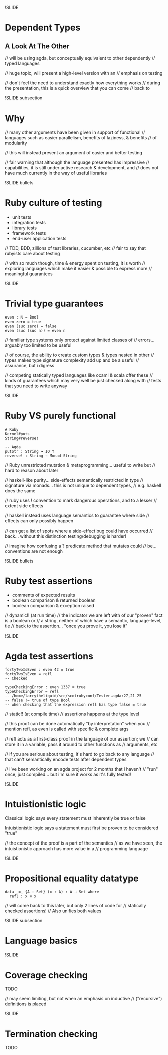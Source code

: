 !SLIDE
# Dependent Types
## A Look At The Other

// will be using agda, but conceptually equivalent to other dependently
// typed languages

// huge topic, will present a high-level version with an
// emphasis on testing

// don't feel the need to understand exactly how everything works
// during the presentation, this is a quick overview that you can come
// back to

!SLIDE subsection
# Why

// many other arguments have been given in support of functional
// languages such as easier parallelism, benefits of laziness, & benefits
// of modularity

// this will instead present an argument of easier and better testing

// fair warning that although the language presented has impressive
// capabilities, it is still under active research & development, and
// does not have much currently in the way of useful libraries

!SLIDE bullets
# Ruby culture of testing

* unit tests
* integration tests
* library tests
* framework tests
* end-user application tests

// TDD, BDD, zillions of test libraries, cucumber, etc
// fair to say that rubyists care about testing

// with so much though, time & energy spent on testing, it is worth
// exploring languages which make it easier & possible to express more
// meaningful guarantees

!SLIDE
# Trivial type guarantees
  
    even : ℕ → Bool
    even zero = true
    even (suc zero) = false
    even (suc (suc n)) = even n

// familiar type systems only protect against limited classes of
// errors... arguably too limited to be useful

// of course, the ability to create custom types & types nested in other
// types makes type signature complexity add up and be a useful
// assurance, but i digress

// competing statically typed languages like ocaml & scala offer these
// kinds of guarantees which may very well be just checked along with
// tests that you need to write anyway

!SLIDE
# Ruby VS purely functional

    # Ruby
    Kernel#puts
    String#reverse!

    -- Agda
    putStr : String → IO ⊤
    reverse! : String → Monad String

// Ruby unrestricted mutation & metaprogramming... useful to write but
// hard to reason about later

// haskell-like purity... side-effects semantically restricted in type
// signature via monads... this is not unique to dependent types,
// e.g. haskell does the same

// ruby uses ! convention to mark dangerous operations, and to a lesser
// extent side effects

// haskell instead uses language semantics to guarantee where side
// effects can only possibly happen

// can get a list of spots where a side-effect bug could have occurred
// back... without this distinction testing/debugging is harder!

// imagine how confusing a ? predicate method that mutates could
// be... conventions are not enough

!SLIDE bullets
# Ruby test assertions

* comments of expected results
* boolean comparison & returned boolean
* boolean comparison & exception raised

// dynamic!! (at run time)
// the indicator we are left with of our "proven" fact is a boolean or
// a string, neither of which have a semantic, language-level, tie
// back to the assertion... "once you prove it, you lose it"

!SLIDE
# Agda test assertions

    fortyTwoIsEven : even 42 ≡ true
    fortyTwoIsEven = refl
    -- Checked

    typeCheckingError : even 1337 ≡ true
    typeCheckingError = refl
    -- /home/larrytheliquid/src/scotrubyconf/Tester.agda:27,21-25
    -- false != true of type Bool
    -- when checking that the expression refl has type false ≡ true

// static!! (at compile time)
// assertions happens at the type level

// this proof can be done automatically "by interpretation" when you
// mention refl, as even is called with specific & complete args

// refl acts as a first-class proof in the language of our assertion; we
// can store it in a variable, pass it around to other functions as
// arguments, etc

// if you are serious about testing, it's hard to go back to any language
// that can't semantically encode tests after dependent types

// i've been working on an agda project for 2 months that i haven't
// "run" once, just compiled... but i'm sure it works as it's fully tested!

!SLIDE
# Intuistionistic logic

Classical logic says every statement must inherently be true or false

Intuistionistic logic says a statement must first be proven to be
considered "true"

// the concept of the proof is a part of the semantics
// as we have seen, the intuistionistic approach has more value in a
// programming language

!SLIDE
# Propositional equality datatype

    data _≡_ {A : Set} (x : A) : A → Set where
      refl : x ≡ x

// will come back to this later, but only 2 lines of code for
// statically checked assertions!
// Also unifies both values

!SLIDE subsection
# Language basics

!SLIDE
# Coverage checking
TODO

// may seem limiting, but not when an emphasis on inductive
// ("recursive") definitions is placed

!SLIDE
# Termination checking
TODO
